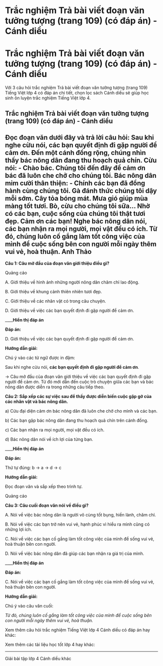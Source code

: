 # Trắc nghiệm Trả bài viết đoạn văn tưởng tượng (trang 109) (có đáp án) - Cánh diều

# Trắc nghiệm Trả bài viết đoạn văn tưởng tượng (trang 109) (có đáp án) - Cánh diều

Với 3 câu hỏi trắc nghiệm Trả bài viết đoạn văn tưởng tượng (trang 109) Tiếng Việt lớp 4 có đáp án chi tiết, chọn lọc sách Cánh diều sẽ giúp học sinh ôn luyện trắc nghiệm Tiếng Việt lớp 4.

## Trắc nghiệm Trả bài viết đoạn văn tưởng tượng (trang 109) (có đáp án) - Cánh diều

**Đọc đoạn văn dưới đây và trả lời câu hỏi:** Sau khi nghe cừu nói, các bạn quyết định đi gặp người để cảm ơn. Đến một cánh đồng rộng, chúng nhìn thấy bác nông dân đang thu hoạch quả chín. Cừu nói: \- Chào bác. Chúng tôi đến đây để cảm ơn bác đã luôn che chở cho chúng tôi. Bác nông dân mỉm cười thân thiện: \- Chính các bạn đã đồng hành cùng chúng tôi. Gà đánh thức chúng tôi dậy mỗi sớm. Cây tỏa bóng mát. Mưa gió giúp mùa màng tốt tươi. Bò, cừu cho chúng tôi sữa… Nhờ có các bạn, cuộc sống của chúng tôi thật tươi đẹp. Cảm ơn các bạn! Nghe bác nông dân nói, các bạn nhận ra mọi người, mọi vật đều có ích. Từ đó, chúng luôn cố gắng làm tốt công việc của mình để cuộc sống bên con người mỗi ngày thêm vui vẻ, hoà thuận. Anh Thảo  
---  
  
**Câu 1: Câu mở đầu của đoạn văn giới thiệu điều gì?**

Quảng cáo

A. Giới thiệu về hình ảnh những người nông dân chăm chỉ lao động.

B. Giới thiệu về khung cảnh thiên nhiên tươi đẹp.

C. Giới thiệu về các nhân vật có trong câu chuyện.

D. Giới thiệu về việc các bạn quyết định đi gặp người để cảm ơn.

____**Hiển thị đáp án**

**Đáp án:**

D. Giới thiệu về việc các bạn quyết định đi gặp người để cảm ơn.

**Hướng dẫn giải:**

Chú ý vào các từ ngữ được in đậm:

Sau khi nghe cừu nói, **các bạn quyết định đi gặp người để cảm ơn**.

→ Câu mở đầu của đoạn văn giới thiệu về việc các bạn quyết định đi gặp người để cảm ơn. Từ đó mới dẫn đến cuộc trò chuyện giữa các bạn và bác nông dân được diễn ra trong những câu tiếp theo.

**Câu 2: Sắp xếp các sự việc sau để thấy được diễn biến cuộc gặp gỡ của các nhân vật và bác nông dân.**

a) Cừu đại diện cảm ơn bác nông dân đã luôn che chở cho mình và các bạn.

b) Các bạn gặp bác nông dân đang thu hoạch quả chín trên cánh đồng.

c) Các bạn nhận ra mọi người, mọi vật đều có ích.

d) Bác nông dân nói về ích lợi của từng bạn.

____**Hiển thị đáp án**

**Đáp án:**

Thứ tự đúng: b → a → d → c

**Hướng dẫn giải:**

Đọc đoạn văn và sắp xếp theo trình tự. 

Quảng cáo

**Câu 3: Câu cuối đoạn văn nói về điều gì?**

A. Nói về việc bác nông dân là người vô cùng tốt bụng, hiền lành, chăm chỉ.

B. Nói về việc các bạn trở nên vui vẻ, hạnh phúc vì hiểu ra mình cũng có những lợi ích.

C. Nói về việc các bạn cố gắng làm tốt công việc của mình để sống vui vẻ, hoà thuận bên con người.

D. Nói về việc bác nông dân đã giúp các bạn nhận ra giá trị của mình.

____**Hiển thị đáp án**

**Đáp án:**

C. Nói về việc các bạn cố gắng làm tốt công việc của mình để sống vui vẻ, hoà thuận bên con người.

**Hướng dẫn giải:**

Chú ý vào câu văn cuối:

_Từ đó, chúng luôn cố gắng làm tốt công việc của mình để cuộc sống bên con người mỗi ngày thêm vui vẻ, hoà thuận._

Xem thêm câu hỏi trắc nghiệm Tiếng Việt lớp 4 Cánh diều có đáp án hay khác:

Xem thêm các tài liệu học tốt lớp 4 hay khác:

* * *

Giải bài tập lớp 4 Cánh diều khác
